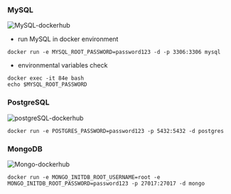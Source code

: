 ### MySQL
![MySQL-dockerhub](https://hub.docker.com/_/mysql)
- run MySQL in docker environment
```shell
docker run -e MYSQL_ROOT_PASSWORD=password123 -d -p 3306:3306 mysql
```

- environmental variables check
```shell
docker exec -it 84e bash
echo $MYSQL_ROOT_PASSWORD 
```

### PostgreSQL
![postgreSQL-dockerhub](https://hub.docker.com/_/postgres)
```shell
docker run -e POSTGRES_PASSWORD=password123 -p 5432:5432 -d postgres
```

### MongoDB
![Mongo-dockerhub](https://hub.docker.com/_/mongo)
```shell
docker run -e MONGO_INITDB_ROOT_USERNAME=root -e MONGO_INITDB_ROOT_PASSWORD=password123 -p 27017:27017 -d mongo
```